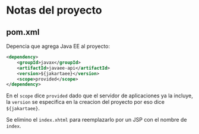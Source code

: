 # Notas del proyecto

## pom.xml

Depencia que agrega Java EE al proyecto:

```xml
<dependency>
    <groupId>javax</groupId>
    <artifactId>javaee-api</artifactId>
    <version>${jakartaee}</version>
    <scope>provided</scope>
</dependency>
```

En el `scope` dice `provided` dado que el servidor de aplicaciones ya la incluye,
la `version` se especifica en la creacion del proyecto por eso  dice `${jakartaee}`.

Se elimino el `index.xhtml` para reemplazarlo por un JSP con el nombre de `index`.
